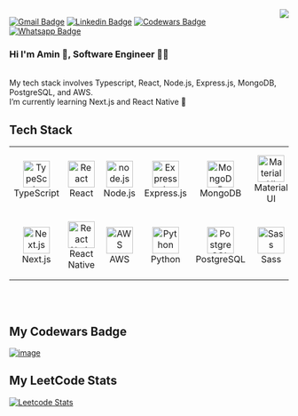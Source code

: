 <img align="right" src="https://visitor-badge.laobi.icu/badge?page_id=aminawinti.aminawinti">

[![Gmail Badge](https://img.shields.io/badge/-Gmail-c14438?style=flat-square&logo=Gmail&logoColor=white&link=mailto:awintiamine@gmail.com)](mailto:awintiamine@gmail.com)
[![Linkedin Badge](https://img.shields.io/badge/-LinkedIn-0e76a8?style=flat-square&logo=Linkedin&logoColor=white)](https://www.linkedin.com/in/aminawinti/)
[![Codewars Badge](https://img.shields.io/badge/Codewars-B1361E.svg?style=flat-square&logo=Codewars&logoColor=white)](https://www.codewars.com/users/aminawinti)
[![Whatsapp Badge](https://img.shields.io/badge/-Whatsapp-4CA143?style=flat-square&labelColor=4CA143&logo=whatsapp&logoColor=white&link=https://api.whatsapp.com/send?phone=0021656132172&text=Hello!👋)](https://api.whatsapp.com/send?phone=0021656132172&text=Hello!👋)

### Hi I'm Amin 👋, Software Engineer 🧑‍💻
<br/>
My tech stack involves Typescript, React, Node.js, Express.js, MongoDB, PostgreSQL, and AWS.
<br/>
I’m currently learning Next.js and React Native 🌱

<h2 align="left" id="tech">Tech Stack</h2>

<table>
  <tr>
    <td align="center" width="120" height="120">
        <img src="https://raw.githubusercontent.com/MacroPower/MacroPower/master/img/typescript-original.svg" width="48" height="48" alt="TypeScript" />
      <br>TypeScript
    </td>
     <td align="center" width="120" height="120">
        <img src="https://raw.githubusercontent.com/MacroPower/MacroPower/master/img/react-original.svg" width="48" height="48" alt="React" />
      <br>React
    </td>
    <td align="center" width="120" height="120">
        <img src="https://seeklogo.com/images/N/nodejs-logo-FBE122E377-seeklogo.com.png" width="48" height="48" alt="node.js" />
      <br>Node.js
    </td>
        <td align="center" width="120" height="120">
        <img src="https://upload.wikimedia.org/wikipedia/commons/thumb/8/88/Status_iucn_EX_icon.svg/480px-Status_iucn_EX_icon.svg.png" width="48" height="48" alt="Express.js" />
      <br>Express.js
    </td>
    <td align="center" width="120" height="120"> 
        <img src="https://www.svgrepo.com/show/331488/mongodb.svg" width="48" height="48" alt="MongoDB" />
      <br>MongoDB
    </td>
    <td align="center" width="120" height="120"> 
        <img src="https://v4.material-ui.com/static/logo.png" width="48" height="48" alt="Material UI" />
      <br>Material UI
    </td>
  </tr>
  <tr>
    <td align="center" width="120" height="120">
      <img src="https://res.cloudinary.com/startup-grind/image/upload/c_fill,dpr_2.0,f_auto,g_center,q_auto:good/v1/gcs/platform-data-dsc/events/nextjs-boilerplate-logo.png" width="48" height="48" alt="Next.js" />
      <br>Next.js
    </td>
    <td align="center" width="120" height="120">
        <img src="https://raw.githubusercontent.com/MacroPower/MacroPower/master/img/react-original.svg" width="48" height="48" alt="React Native" />
      <br>React Native
    </td>
    <td align="center" width="120" height="120">
        <img src="https://static-00.iconduck.com/assets.00/aws-icon-512x512-4v2f55fn.png" width="48" height="48" alt="AWS" />
      <br>AWS
    </td>
<td align="center" width="120" height="120">
        <img src="https://raw.githubusercontent.com/MacroPower/MacroPower/master/img/python-original.svg" width="48" height="48" alt="Python" />
      <br>Python
    </td>
       <td align="center" width="120" height="120">
        <img src="https://wiki.postgresql.org/images/3/30/PostgreSQL_logo.3colors.120x120.png" width="48" height="48" alt="PostgreSQL" />
      <br>PostgreSQL
    </td>
        <td align="center" width="120" height="120">
        <img src="https://raw.githubusercontent.com/MacroPower/MacroPower/master/img/sass-original.svg" width="48" height="48" alt="Sass" />
      <br>Sass
    </td>
  </tr>
</table>
<br></br>

<h2 align="left">My Codewars Badge</h2>

[![image](https://www.codewars.com/users/aminawinti/badges/large)](https://www.codewars.com/users/aminawinti)

<h2 align="left">My LeetCode Stats</h2>

[![Leetcode Stats](https://leetcard.jacoblin.cool/AminAwinti?theme=dark&font=Roboto%20Flex&ext=heatmap)](https://leetcode.com/aminawinti)

 
